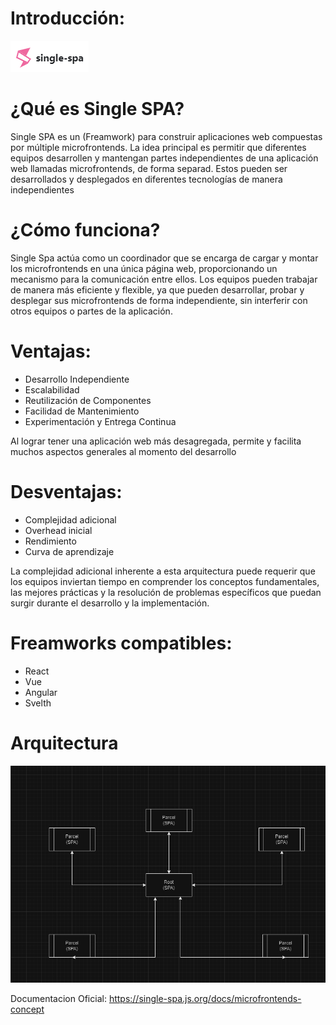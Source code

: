 # Introducción:

![Texto alternativo](img/single_spa.png)

# ¿Qué es Single SPA?

Single SPA es un (Freamwork) para construir aplicaciones web compuestas por múltiple microfrontends. La idea principal es permitir que diferentes equipos desarrollen y mantengan partes independientes de una aplicación web llamadas microfrontends, de forma separad. Estos pueden ser desarrollados y desplegados en diferentes tecnologías de manera independientes

# ¿Cómo funciona? 

Single Spa actúa como un coordinador que se encarga de cargar y montar los microfrontends en una única página web, proporcionando un mecanismo para la comunicación entre ellos. Los equipos pueden trabajar de manera más eficiente y flexible, ya que pueden desarrollar, probar y desplegar sus microfrontends de forma independiente, sin interferir con otros equipos o partes de la aplicación.

# Ventajas:

- Desarrollo Independiente
- Escalabilidad
- Reutilización de Componentes
- Facilidad de Mantenimiento
- Experimentación y Entrega Continua

Al lograr tener una aplicación web más desagregada, permite y facilita muchos aspectos generales al momento del desarrollo 


# Desventajas:

- Complejidad adicional
- Overhead inicial
- Rendimiento
- Curva de aprendizaje

La complejidad adicional inherente a esta arquitectura puede requerir que los equipos inviertan tiempo en comprender los conceptos fundamentales, las mejores prácticas y la resolución de problemas específicos que puedan surgir durante el desarrollo y la implementación. 

# Freamworks compatibles:

- React
- Vue
- Angular
- Svelth

# Arquitectura 

![alt text](img/arquitectura.png)

Documentacion Oficial: https://single-spa.js.org/docs/microfrontends-concept